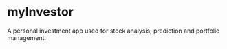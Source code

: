 # myInvestor
A personal investment app used for stock analysis, prediction and portfolio management. 
